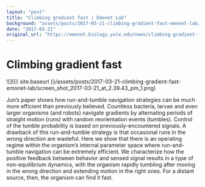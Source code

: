 ```yaml
---
layout: "post"
title: "Climbing gradient fast | Emonet Lab"
background: "assets/posts/2017-03-21-climbing-gradient-fast-emonet-lab/screen_shot_2017-03-21_at_2.39.43_pm_1.png"
date: "2017-03-21"
original_url: "https://emonet.biology.yale.edu/news/climbing-gradient-fast"
---
```

# Climbing gradient fast

![]({{ site.baseurl }}/assets/posts/2017-03-21-climbing-gradient-fast-emonet-lab/screen_shot_2017-03-21_at_2.39.43_pm_1.png)

Jun’s paper shows how run-and-tumble navigation strategies can be much more efficient than previously believed. Countless bacteria, larvae and even larger organisms (and robots) navigate gradients by alternating periods of straight motion (runs) with random reorientation events (tumbles). Control of the tumble probability is based on previously-encountered signals. A drawback of this run-and-tumble strategy is that occasional runs in the wrong direction are wasteful. Here we show that there is an operating regime within the organism’s internal parameter space where run-and-tumble navigation can be extremely efficient. We characterize how the positive feedback between behavior and sensed signal results in a type of non-equilibrium dynamics, with the organism rapidly tumbling after moving in the wrong direction and extending motion in the right ones. For a distant source, then, the organism can find it fast.